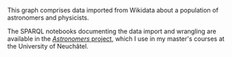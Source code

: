 This graph comprises data imported from Wikidata about a population of astronomers and physicists.

The SPARQL notebooks documenting the data import and wrangling are available in the [*Astronomers* project](https://github.com/Sciences-historiques-numeriques/astronomers/tree/main/sparqlbooks), which I use in my master's courses at the University of Neuchâtel.